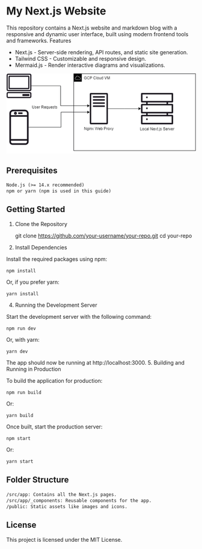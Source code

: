 # My Next.js Website

This repository contains a Next.js website and markdown blog with a responsive and dynamic user interface, built using modern frontend tools and frameworks.
Features

- Next.js - Server-side rendering, API routes, and static site generation.
- Tailwind CSS - Customizable and responsive design.
- Mermaid.js - Render interactive diagrams and visualizations.

![Deployment Architecture for the Project](./docs/DeploymentFlow.png)

## Prerequisites

    Node.js (>= 14.x recommended)
    npm or yarn (npm is used in this guide)

## Getting Started
1. Clone the Repository


    git clone https://github.com/your-username/your-repo.git
    cd your-repo

2. Install Dependencies

Install the required packages using npm:

    npm install

Or, if you prefer yarn:

    yarn install


4. Running the Development Server

Start the development server with the following command:

    npm run dev

Or, with yarn:

    yarn dev

The app should now be running at http://localhost:3000.
5. Building and Running in Production

To build the application for production:


    npm run build

Or:

    yarn build

Once built, start the production server:



    npm start

Or:

    yarn start

## Folder Structure

    /src/app: Contains all the Next.js pages.
    /src/app/_components: Reusable components for the app.
    /public: Static assets like images and icons.


## License

This project is licensed under the MIT License.